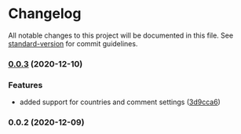 # Changelog

All notable changes to this project will be documented in this file. See [standard-version](https://github.com/conventional-changelog/standard-version) for commit guidelines.

### [0.0.3](https://github.com/matteobertoldo/atom-browserslist/compare/v0.0.2...v0.0.3) (2020-12-10)


### Features

* added support for countries and comment settings ([3d9cca6](https://github.com/matteobertoldo/atom-browserslist/commit/3d9cca6ecad5aaba4862c4c81340ad6547dd5288))

### 0.0.2 (2020-12-09)
